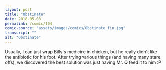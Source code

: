 ```yaml
---
layout: post
title: "Obstinate"
date: 2018-05-08
permalink: /comic/104
comic-source: "assets/images/comics/Obstinate_fin.jpg"
transcript: ""
alt: "Obstinate"
---
```


Usually, I can just wrap Billy's medicine in chicken, but he really didn't like the antibiotic for his foot. After trying various things (and having many stare offs), we discovered the best solution was just having Mr. Q feed it to him :P
